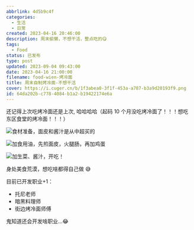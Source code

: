 ```yaml
---
abbrlink: 4d5b9c4f
categories:
  - 生活
  - 日常
created: 2023-04-16 20:46:00
description: 周末偷懒，不想干活，整点吃的😋
tags:
  - Food
status: 已发布
type: post
updated: 2023-09-04 09:43:00
date: 2023-04-16 21:00:00
filename: food-wien-烤冷面
title: 周末自制烤冷面-不想干活
cover: https://i.cuger.cn/b/1f3abea0-3f1f-453a-a787-b3a9d20193f9.png
id: 64da202b-c778-4084-b1a2-b19422174e6a
---
```


还记得上次吃烤冷面还是上次, 哈哈哈哈（起码 10 个月没吃烤冷面了！！！想吃东区食堂的烤冷面！！！）

![食材准备，面皮和酱汁是从中超买的](https://i.cuger.cn/b/f491602e-d216-421f-b423-ed97f387af3c.jpg)

![加食用油，先煎面皮，火腿肠，再加鸡蛋](https://i.cuger.cn/b/dcf88391-274c-4367-a053-867b1f5ab1d5.jpg)

![加生菜、酱汁，开吃！](https://i.cuger.cn/b/563dd03f-f197-41c8-ae0b-ec784fc5c363.jpg)

身处美食荒漠，想吃啥都得自己做 😅

目前已开发职业+1：

- 托尼老师
- 暗黑料理师
- 街边烤冷面师傅

鬼知道还会开发啥职业…😂

